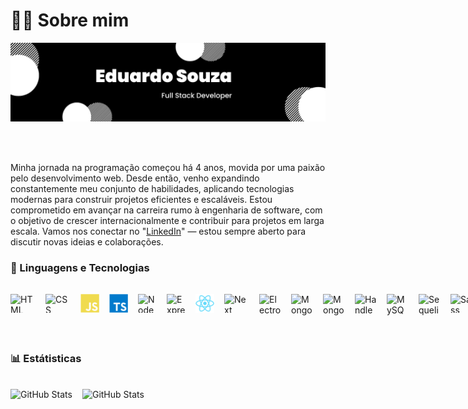 # 🧑‍💻 Sobre mim

![banner](./assets/banner.png)

</br>
</br>

Minha jornada na programação começou há 4 anos, movida por uma paixão pelo desenvolvimento web. Desde então, venho expandindo constantemente meu conjunto de habilidades, aplicando tecnologias modernas para construir projetos eficientes e escaláveis. Estou comprometido em avançar na carreira rumo à engenharia de software, com o objetivo de crescer internacionalmente e contribuir para projetos em larga escala. Vamos nos conectar no "[LinkedIn](https://www.linkedin.com/in/eduardo-souza432)" — estou sempre aberto para discutir novas ideias e colaborações.

### 🤖 Linguagens e Tecnologias

<div style="display: flex; gap: 1rem; padding-top: 1rem;">
<img
align="left"
alt="HTML"
title="HTML"
height="30"
width="40"
src="https://cdn.jsdelivr.net/gh/devicons/devicon@latest/icons/html5/html5-original.svg"
/>
<img
align="left"
alt="CSS"
title="CSS"
height="30"
width="40"
src="https://cdn.jsdelivr.net/gh/devicons/devicon@latest/icons/css3/css3-original.svg"
/>
<img
align="left"
alt="Js"
title="Js"
height="30"
width="40"
src="https://raw.githubusercontent.com/devicons/devicon/master/icons/javascript/javascript-plain.svg"
/>
<img
align="left"
alt="Ts"
title="Ts"
height="30"
width="40"
src="https://raw.githubusercontent.com/devicons/devicon/master/icons/typescript/typescript-plain.svg"
/>
<img
align="left"
alt="Node"
title="Node"
height="30"
width="30"
src="https://cdn.jsdelivr.net/gh/devicons/devicon@latest/icons/nodejs/nodejs-original.svg"
/>
<img
align="left"
alt="Express"
title="Express"
height="30"
width="30"
src="https://cdn.jsdelivr.net/gh/devicons/devicon@latest/icons/express/express-original.svg"
/>
<img
align="left"
alt="React"
title="React"
height="30"
width="40"
src="https://raw.githubusercontent.com/devicons/devicon/master/icons/react/react-original.svg"
/>
<img
align="left"
alt="Next"
title="Next"
height="30"
width="40"
src="https://cdn.jsdelivr.net/gh/devicons/devicon@latest/icons/nextjs/nextjs-original.svg"
/>
<img
align="left"
alt="Electron"
title="Electron"
height="35"
width="35"
src="https://cdn.jsdelivr.net/gh/devicons/devicon@latest/icons/electron/electron-original.svg"
/>
<img
align="left"
alt="Mongodb"
title="Mongodb"
height="35"
width="35"
src="https://cdn.jsdelivr.net/gh/devicons/devicon@latest/icons/mongodb/mongodb-original.svg"
/>
<img
align="left"
alt="Mongoose"
title="Mongoose"
height="35"
width="35"
src="https://cdn.jsdelivr.net/gh/devicons/devicon@latest/icons/mongoose/mongoose-original.svg"
/>
<img
align="left"
alt="Handlebars"
title="Handlebars"
height="35"
width="35"
src="https://cdn.jsdelivr.net/gh/devicons/devicon@latest/icons/handlebars/handlebars-original.svg"
/>
<img
align="left"
alt="MySQL"
title="MySQL"
height="35"
width="35"
src="https://cdn.jsdelivr.net/gh/devicons/devicon@latest/icons/mysql/mysql-original.svg"
/>
<img
align="left"
alt="Sequelize"
title="Sequelize"
height="35"
width="35"
src="https://cdn.jsdelivr.net/gh/devicons/devicon@latest/icons/sequelize/sequelize-original.svg"
/>
<img
align="left"
alt="Sass"
title="Sass"
height="30"
width="40"
src="https://icongr.am/devicon/sass-original.svg?size=128&color=currentColor"
/>
<img
align="left"
alt="Bootstap"
title="Bootstap"
height="30"
width="40"
src="https://icongr.am/devicon/bootstrap-plain.svg?size=128&color=4c00ff"
/>
<img
align="left"
alt="Tailwindcss"
title="Tailwindcss"
height="30"
width="40"
src="https://cdn.jsdelivr.net/gh/devicons/devicon@latest/icons/tailwindcss/tailwindcss-original.svg"
/>
</br>
</br>
<img
align="left"
alt="Git"
title="Git"
height="30"
width="40"
src="https://cdn.jsdelivr.net/gh/devicons/devicon@latest/icons/git/git-original.svg"
/>
<img
align="left"
alt="Prisma"
title="Prisma"
height="30"
width="40"
src="https://cdn.jsdelivr.net/gh/devicons/devicon@latest/icons/prisma/prisma-original.svg"
/>
</div>

</br>
</br>

### 📊 Estátisticas

<div style="display: flex; gap: 1rem; padding-top: 1rem;">
<img
align="left"
alt="GitHub Stats"
height="200"
styles="margin-left: 20px;"
src="https://github-readme-stats.vercel.app/api?username=eduardoss45&show_icons=true&locale=pt-br&theme=transparent#gh-dark-mode-only"
/>
<img
align="left"
alt="GitHub Stats"
height="200"
src="https://github-readme-stats.vercel.app/api/top-langs/?username=eduardoss45&langs_count=4&locale=pt-br&theme=transparent#gh-dark-mode-only"
/>  
</div>
